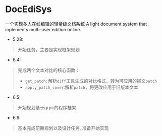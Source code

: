 # DocEdiSys
一个实现多人在线编辑的轻量级文档系统
A light document system that inplements multi-user edition online.



- 5.28:
> 开始任务，主要是实现框架规划


- 6.4:
> 完成两个文本对比的核心函数：
> - `get_patch`: 解析`diff`工具生成的对比格式，转为可应用的报文`patch`
> - `apply_patch_cover`:解析`patch`，将更改应用于旧版本文本

- 6.5:
> 开始规划基于grpc的程序框架

- 6.6:
> 基本完成前期规划以及设计任务, 准备开始实现